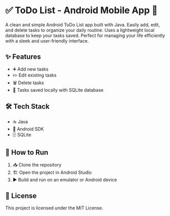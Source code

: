 # ✅ ToDo List - Android Mobile App 📱

A clean and simple Android ToDo List app built with Java. Easily add, edit, and delete tasks to organize your daily routine. Uses a lightweight local database to keep your tasks saved. Perfect for managing your life efficiently with a sleek and user-friendly interface.

## ✨ Features

- ➕ Add new tasks  
- ✏️ Edit existing tasks  
- 🗑️ Delete tasks  
- 💾 Tasks saved locally with SQLite database  

## 🛠️ Tech Stack

- ☕ Java  
- 🤖 Android SDK  
- 🗄️ SQLite  

## 🚀 How to Run

1. 📥 Clone the repository  
2. 🏗️ Open the project in Android Studio  
3. ▶️ Build and run on an emulator or Android device  

## 📄 License

This project is licensed under the MIT License.  
